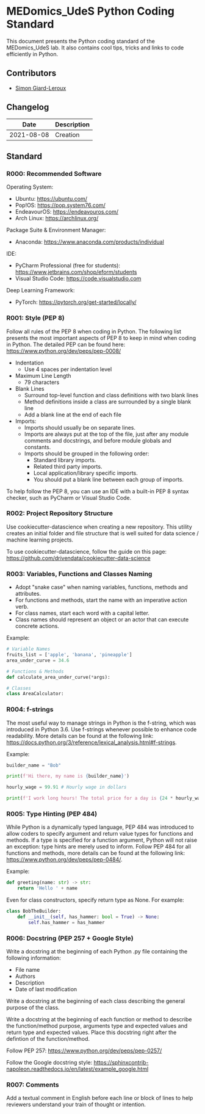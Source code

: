 # MEDomics_UdeS Python Coding Standard

This document presents the Python coding standard of the MEDomics_UdeS lab. It also contains cool tips, tricks and links to code efficiently in Python.

## Contributors

- [Simon Giard-Leroux](https://github.com/sgiardl)

## Changelog

| Date       | Description |
| -----------| ----------- |
| 2021-08-08 | Creation |

## Standard

### R000: Recommended Software

Operating System:
- Ubuntu: https://ubuntu.com/
- Pop!OS: https://pop.system76.com/
- EndeavourOS: https://endeavouros.com/
- Arch Linux: https://archlinux.org/

Package Suite & Environment Manager:
- Anaconda: https://www.anaconda.com/products/individual

IDE:
- PyCharm Professional (free for students): https://www.jetbrains.com/shop/eform/students
- Visual Studio Code: https://code.visualstudio.com

Deep Learning Framework:
- PyTorch: https://pytorch.org/get-started/locally/

### R001: Style (PEP 8)

Follow all rules of the PEP 8 when coding in Python. The following list presents the most important aspects of PEP 8 to keep in mind when coding in Python. The detailed PEP can be found here: https://www.python.org/dev/peps/pep-0008/

- Indentation
  - Use 4 spaces per indentation level
- Maximum Line Length
  - 79 characters
- Blank Lines
  - Surround top-level function and class definitions with two blank lines
  - Method definitions inside a class are surrounded by a single blank line
  - Add a blank line at the end of each file
- Imports: 
  - Imports should usually be on separate lines.
  - Imports are always put at the top of the file, just after any module comments and docstrings, and before module globals and constants.
  - Imports should be grouped in the following order:
    - Standard library imports.
    - Related third party imports.
    - Local application/library specific imports.
    - You should put a blank line between each group of imports.

To help follow the PEP 8, you can use an IDE with a built-in PEP 8 syntax checker, such as PyCharm or Visual Studio Code.

### R002: Project Repository Structure

Use cookiecutter-datascience when creating a new repository. This utility creates an initial folder and file structure that is well suited for data science / machine learning projects.

To use cookiecutter-datascience, follow the guide on this page: https://github.com/drivendata/cookiecutter-data-science

### R003: Variables, Functions and Classes Naming

- Adopt "snake case" when naming variables, functions, methods and attributes.
- For functions and methods, start the name with an imperative action verb.
- For class names, start each word with a capital letter.
- Class names should represent an object or an actor that can execute concrete actions.

Example:

```python
# Variable Names
fruits_list = ['apple', 'banana', 'pineapple']
area_under_curve = 34.6

# Functions & Methods
def calculate_area_under_curve(*args):

# Classes
class AreaCalculator:
```

### R004: f-strings

The most useful way to manage strings in Python is the f-string, which was introduced in Python 3.6. Use f-strings whenever possible to enhance code readability. More details can be found at the following link: https://docs.python.org/3/reference/lexical_analysis.html#f-strings.

Example:

```python
builder_name = "Bob"

print(f'Hi there, my name is {builder_name}')

hourly_wage = 99.91 # Hourly wage in dollars

print(f'I work long hours! The total price for a day is {24 * hourly_wage:.2f}')
```

### R005: Type Hinting (PEP 484)

While Python is a dynamically typed language, PEP 484 was introduced to allow coders to specify argument and return value types for functions and methods. If a type is specified for a function argument, Python will not raise an exception: type hints are merely used to inform. Follow PEP 484 for all functions and methods, more details can be found at the following link: https://www.python.org/dev/peps/pep-0484/.

Example:

```python
def greeting(name: str) -> str:
    return 'Hello ' + name
```

Even for class constructors, specify return type as None. For example:

```python
class BobTheBuilder:
    def __init__(self, has_hammer: bool = True) -> None:
        self.has_hammer = has_hammer
```
### R006: Docstring (PEP 257 + Google Style)

Write a docstring at the beginning of each Python .py file containing the following information:
- File name
- Authors
- Description
- Date of last modification

Write a docstring at the beginning of each class describing the general purpose of the class.

Write a docstring at the beginning of each function or method to describe the function/method purpose, arguments type and expected values and return type and expected values. Place this docstring right after the defintion of the function/method.

Follow PEP 257: https://www.python.org/dev/peps/pep-0257/

Follow the Google docstring style: https://sphinxcontrib-napoleon.readthedocs.io/en/latest/example_google.html

### R007: Comments

Add a textual comment in English before each line or block of lines to help reviewers understand your train of thought or intention.
